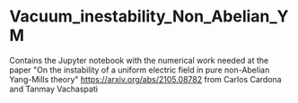 # Vacuum_inestability_Non_Abelian_YM
Contains the Jupyter notebook with the numerical work needed at the paper "On the instability of a uniform electric field in pure non-Abelian Yang-Mills theory"  https://arxiv.org/abs/2105.08782 from Carlos Cardona and Tanmay Vachaspati
